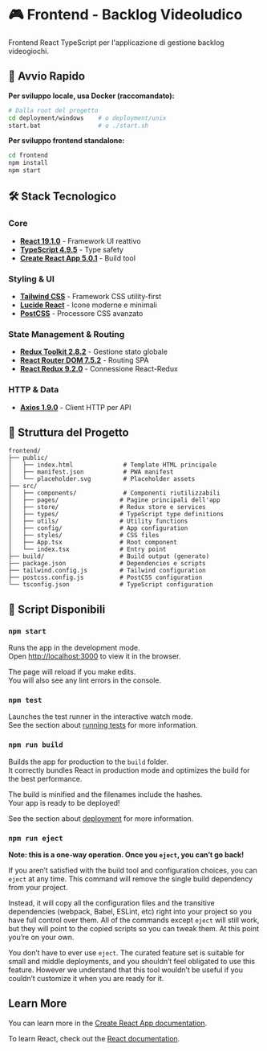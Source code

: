 # 🎮 Frontend - Backlog Videoludico

Frontend React TypeScript per l'applicazione di gestione backlog videogiochi.

## 🚀 Avvio Rapido

**Per sviluppo locale, usa Docker (raccomandato):**
```bash
# Dalla root del progetto
cd deployment/windows    # o deployment/unix
start.bat                # o ./start.sh
```

**Per sviluppo frontend standalone:**
```bash
cd frontend
npm install
npm start
```

## 🛠️ Stack Tecnologico

### Core
- **[React 19.1.0](https://react.dev/)** - Framework UI reattivo
- **[TypeScript 4.9.5](https://www.typescriptlang.org/)** - Type safety
- **[Create React App 5.0.1](https://create-react-app.dev/)** - Build tool

### Styling & UI
- **[Tailwind CSS](https://tailwindcss.com/)** - Framework CSS utility-first
- **[Lucide React](https://lucide.dev/)** - Icone moderne e minimali
- **[PostCSS](https://postcss.org/)** - Processore CSS avanzato

### State Management & Routing
- **[Redux Toolkit 2.8.2](https://redux-toolkit.js.org/)** - Gestione stato globale
- **[React Router DOM 7.5.2](https://reactrouter.com/)** - Routing SPA
- **[React Redux 9.2.0](https://react-redux.js.org/)** - Connessione React-Redux

### HTTP & Data
- **[Axios 1.9.0](https://axios-http.com/)** - Client HTTP per API

## 📁 Struttura del Progetto

```
frontend/
├── public/
│   ├── index.html              # Template HTML principale
│   ├── manifest.json           # PWA manifest
│   └── placeholder.svg         # Placeholder assets
├── src/
│   ├── components/             # Componenti riutilizzabili
│   ├── pages/                 # Pagine principali dell'app
│   ├── store/                 # Redux store e services
│   ├── types/                 # TypeScript type definitions
│   ├── utils/                 # Utility functions
│   ├── config/                # App configuration
│   ├── styles/                # CSS files
│   ├── App.tsx                # Root component
│   └── index.tsx              # Entry point
├── build/                     # Build output (generato)
├── package.json               # Dependencies e scripts
├── tailwind.config.js         # Tailwind configuration
├── postcss.config.js          # PostCSS configuration
└── tsconfig.json              # TypeScript configuration
```

## 🔧 Script Disponibili

### `npm start`

Runs the app in the development mode.\
Open [http://localhost:3000](http://localhost:3000) to view it in the browser.

The page will reload if you make edits.\
You will also see any lint errors in the console.

### `npm test`

Launches the test runner in the interactive watch mode.\
See the section about [running tests](https://facebook.github.io/create-react-app/docs/running-tests) for more information.

### `npm run build`

Builds the app for production to the `build` folder.\
It correctly bundles React in production mode and optimizes the build for the best performance.

The build is minified and the filenames include the hashes.\
Your app is ready to be deployed!

See the section about [deployment](https://facebook.github.io/create-react-app/docs/deployment) for more information.

### `npm run eject`

**Note: this is a one-way operation. Once you `eject`, you can’t go back!**

If you aren’t satisfied with the build tool and configuration choices, you can `eject` at any time. This command will remove the single build dependency from your project.

Instead, it will copy all the configuration files and the transitive dependencies (webpack, Babel, ESLint, etc) right into your project so you have full control over them. All of the commands except `eject` will still work, but they will point to the copied scripts so you can tweak them. At this point you’re on your own.

You don’t have to ever use `eject`. The curated feature set is suitable for small and middle deployments, and you shouldn’t feel obligated to use this feature. However we understand that this tool wouldn’t be useful if you couldn’t customize it when you are ready for it.

## Learn More

You can learn more in the [Create React App documentation](https://facebook.github.io/create-react-app/docs/getting-started).

To learn React, check out the [React documentation](https://reactjs.org/).
